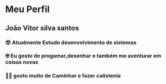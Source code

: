 # Meu Perfil

## João Vitor silva santos

### :sunglasses: Atualmente Estudo desenvolvimento de sistemas 

### :nerd_face: Eu gosto de progamar,desenhar e também me aventurar em coisas novas 

### :weight_lifting_man: gosto muito de Caminhar e fazer calistenia